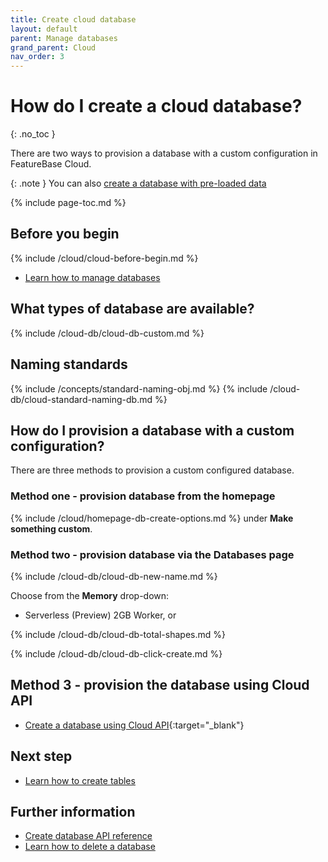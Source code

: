 ```yaml
---
title: Create cloud database
layout: default
parent: Manage databases
grand_parent: Cloud
nav_order: 3
---
```


# How do I create a cloud database?
{: .no_toc }

There are two ways to provision a database with a custom configuration in FeatureBase Cloud.

{: .note }
You can also [create a database with pre-loaded data](/docs/cloud/cloud-databases/cloud-db-create-custom-sample)

{% include page-toc.md %}

## Before you begin

{% include /cloud/cloud-before-begin.md %}
* [Learn how to manage databases](/docs/cloud/cloud-databases/cloud-db-manage)

## What types of database are available?

{% include /cloud-db/cloud-db-custom.md %}

## Naming standards

{% include /concepts/standard-naming-obj.md %}
{% include /cloud-db/cloud-standard-naming-db.md %}

## How do I provision a database with a custom configuration?

There are three methods to provision a custom configured database.

### Method one - provision database from the homepage

{% include /cloud/homepage-db-create-options.md %} under **Make something custom**.

### Method two - provision database via the Databases page

{% include /cloud-db/cloud-db-new-name.md %}

Choose from the **Memory** drop-down:

* Serverless (Preview) 2GB Worker, or

{% include /cloud-db/cloud-db-total-shapes.md %}

{% include /cloud-db/cloud-db-click-create.md %}

## Method 3 - provision the database using Cloud API

* [Create a database using Cloud API](https://api-docs-featurebase-cloud.redoc.ly/latest#operation/createDatabase){:target="_blank"}

## Next step

* [Learn how to create tables](/docs/cloud/cloud-tables/cloud-table-create)

## Further information

* [Create database API reference](https://api-docs-featurebase-cloud.redoc.ly/latest#operation/createDatabase)
* [Learn how to delete a database](/docs/cloud/cloud-databases/cloud-db-delete)
